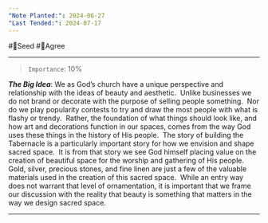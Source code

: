 ```yaml
---
"Note Planted:": 2024-06-27
"Last Tended:": 2024-07-17
---
```

#🌱Seed  #🙂Agree
****
> `Importance`: 10%
 
***The Big Idea***: 
We as God’s church have a unique perspective and relationship with the ideas of beauty and aesthetic.  Unlike businesses we do not brand or decorate with the purpose of selling people something.  Nor do we play popularity contests to try and draw the most people with what is flashy or trendy.  Rather, the foundation of what things should look like, and how art and decorations function in our spaces, comes from the way God uses these things in the history of His people.  The story of building the Tabernacle is a particularly important story for how we envision and shape sacred space.  It is from that story we see God himself placing value on the creation of beautiful space for the worship and gathering of His people.  Gold, silver, precious stones, and fine linen are just a few of the valuable materials used in the creation of this sacred space.  While an entry way does not warrant that level of ornamentation, it is important that we frame our discussion with the reality that beauty is something that matters in the way we design sacred space.

****
 

